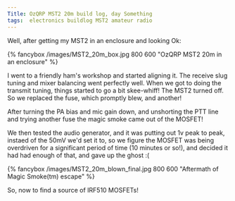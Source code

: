 ```yaml
---
Title: OzQRP MST2 20m build log, day Something
tags:  electronics buildlog MST2 amateur radio
---
```


Well, after getting my MST2 in an enclosure and looking Ok:

{% fancybox /images/MST2_20m_box.jpg 800 600 "OzQRP MST2 20m in an enclosure" %}

I went to a friendly ham's workshop and started aligning it.  The receive slug tuning and mixer balancing went perfectly well. When we got to doing the transmit tuning, things started to go a bit skee-whiff! The MST2 turned off.  So we replaced the fuse, which promptly blew, and another!

<!--more-->

After turning the PA bias and mic gain down, and unshorting the PTT line and trying another fuse the magic smoke came out of the MOSFET!

We then tested the audio generator, and it was putting out 1v peak to peak, instaed of the 50mV we'd set it to, so we figure the MOSFET was being overdriven for a significant period of time (10 minutes or so!), and decided it had had enough of that, and gave up the ghost :(

{% fancybox /images/MST2_20m_blown_final.jpg 800 600 "Aftermath of Magic Smoke(tm) escape" %}

So, now to find a source of IRF510 MOSFETs!